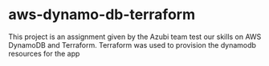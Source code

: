 # aws-dynamo-db-terraform
This project is an assignment given by the Azubi team test our skills on AWS DynamoDB and Terraform. Terraform was used to provision the dynamodb resources for the app
